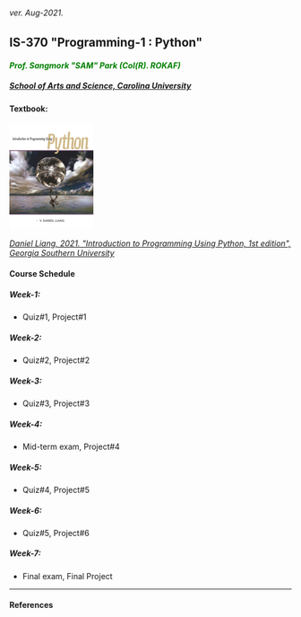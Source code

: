 <h6>ver. Aug-2021.</h6>
<h2>IS-370 "Programming-1 : Python" </h2>
<h4 style="color:green"><i> Prof. Sangmork "SAM" Park (Col(R). ROKAF)</i></h4>
<h5><u><i>School of Arts and Science, Carolina University</i></u></h5>

<h4>Textbook:</h4> 
<img src = "../Images/IS370TextBook.jpg" alt = "IS 370 TextBook" width="150"/>

<em><u>[Daniel Liang, 2021. "Introduction to Programming Using Python, 1st edition", Georgia Southern University](https://www.pearson.com/en-us/subject-catalog/p/introduction-to-programming-using-python/P200000003454/9780137521272)</u></em>

<!-- ---
<h4>Prerequisites</h4>
--- -->

<!-- ---
<h4>Course description</h4>
---  -->

<h4>Course Schedule</h4>

<h5>Week-1: </h5>

-   Quiz#1, Project#1

<h5>Week-2: </h5>

-   Quiz#2, Project#2

<h5>Week-3: </h5>

-   Quiz#3, Project#3

<h5>Week-4: </h5>

-   Mid-term exam, Project#4

<h5>Week-5: </h5>

-   Quiz#4, Project#5

<h5>Week-6: </h5>

-   Quiz#5, Project#6

<h5>Week-7: </h5>

-   Final exam, Final Project

---

<h4>References</h4>

